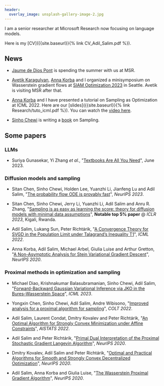 ```yaml
---
header:
  overlay_image: unsplash-gallery-image-2.jpg
---
```


I am a senior researcher at Microsoft Research now focusing on language models. 

Here is my [CV]({{site.baseurl}}{% link CV_Adil_Salim.pdf %}).

<!---

in the [Machine Learning Foundations group](https://www.microsoft.com/en-us/research/group/mlog/) at Microsoft Research (Redmond, USA). I currently study diffusion models and large language models.

Previously, I was a Google Research Fellow at the [Simons Institute](https://simons.berkeley.edu/programs/gmos2021), UC Berkeley, USA.

I did my Ph.D at Telecom Paris and Paris--Saclay University, France, under the supervision of [Pascal Bianchi](https://bianchi.wp.imt.fr/) and [Walid Hachem](http://www-syscom.univ-mlv.fr/~whachem/), where I studied optimization. Then, I did a postdoc at KAUST, Saudi Arabia, hosted by [Peter Richtárik](https://richtarik.org/), where I studied sampling (as optimization).  

I received the Masters degrees in 2015 from ENSAE Paris, where I studied statistics, and from Paris--Saclay University, where I studied probability theory. 

--->

## News

- [Jaume de Dios Pont](https://jaume.dedios.cat/) is spending the summer with us at MSR.

- [Avetik Karagulyan](https://avetx.github.io/), [Anna Korba](https://akorba.github.io/) and I organized a minisymposium on Wasserstein gradient flows at [SIAM Optimization 2023](https://meetings.siam.org/sess/dsp_programsess.cfm?SESSIONCODE=76619) in Seattle. Avetik is visiting MSR after that. 

- [Anna Korba](https://akorba.github.io/) and I have presented a tutorial on Sampling as Optimization at ICML 2022. Here are our [slides]({{site.baseurl}}{% link Research/tuto_icml.pdf %}). You can watch the [video here](https://icml.cc/virtual/2022/tutorial/18437).

- [Sinho Chewi](https://chewisinho.github.io/) is writing a [book](https://chewisinho.github.io/main.pdf) on Sampling.

## Some papers

### LLMs

- Suriya Gunasekar, Yi Zhang *et al.*, "[Textbooks Are All You Need](https://arxiv.org/pdf/2306.11644.pdf)", June 2023.

### Diffusion models and sampling

- Sitan Chen, Sinho Chewi, Holden Lee, Yuanzhi Li, Jianfeng Lu and Adil Salim, "[The probability flow ODE is provably fast](https://arxiv.org/pdf/2305.11798.pdf)", _NeurIPS 2023_.


- Sitan Chen, Sinho Chewi, Jerry Li, Yuanzhi Li, Adil Salim and Anru R. Zhang, "[Sampling is as easy as learning the score: theory for
diffusion models with minimal data assumptions](https://arxiv.org/pdf/2209.11215.pdf)", **Notable top 5% paper** @ _ICLR 2023_, Kigali, Rwanda.

- Adil Salim, Lukang Sun, Peter Richtárik, "[A Convergence Theory for SVGD in the Population Limit under Talagrand’s Inequality T1](https://arxiv.org/pdf/2106.03076.pdf)", _ICML 2022_.


- Anna Korba, Adil Salim, Michael Arbel, Giulia Luise and Arthur Gretton, "[A Non-Asymptotic Analysis for Stein Variational Gradient Descent](https://arxiv.org/abs/2006.09797)", _NeurIPS 2020_. 

### Proximal methods in optimization and sampling

- Michael Diao, Krishnakumar Balasubramanian, Sinho Chewi, Adil Salim, "[Forward-Backward Gaussian Variational Inference
via JKO in the Bures–Wasserstein Space](https://arxiv.org/abs/2304.05398.pdf)", _ICML 2023_.


- Yongxin Chen, Sinho Chewi, Adil Salim, Andre Wibisono, "[Improved analysis for a proximal algorithm for sampling](https://arxiv.org/abs/2202.06386.pdf)", _COLT 2022_.


- Adil Salim, Laurent Condat, Dmitry Kovalev and Peter Richtárik, "[An Optimal Algorithm for Strongly Convex Minimization under Affine Constraints](https://arxiv.org/abs/2102.11079)", _AISTATS 2022_.


- Adil Salim and Peter Richtárik, "[Primal Dual Interpretation of the Proximal Stochastic Gradient Langevin Algorithm](https://arxiv.org/abs/2006.09270)", _NeurIPS 2020_.



- Dmitry Kovalev, Adil Salim and Peter Richtárik, "[Optimal and Practical Algorithms for Smooth and Strongly Convex Decentralized Optimization](https://arxiv.org/abs/2006.11773)", _NeurIPS 2020_.


- Adil Salim, Anna Korba and Giulia Luise, "[The Wasserstein Proximal Gradient Algorithm](https://arxiv.org/abs/2002.03035)", _NeurIPS 2020_. 





<!---

### [Sampling and optimal transport](http://www2.stat.duke.edu/~sayan/ambrosio.pdf)

- Sitan Chen, Sinho Chewi, Jerry Li, Yuanzhi Li, Adil Salim and Anru R. Zhang, "[Sampling is as easy as learning the score: theory for
diffusion models with minimal data assumptions]({{site.baseurl}}{% link Research/score22.pdf %})", **Notable top 5% paper** @ _ICLR 2023_.

- Yongxin Chen, Sinho Chewi, Adil Salim, Andre Wibisono, "[Improved analysis for a proximal algorithm for sampling](https://arxiv.org/abs/2202.06386.pdf)", _COLT 2022_.

- Adil Salim, Lukang Sun, Peter Richtárik, "[A Convergence Theory for SVGD in the Population Limit under Talagrand’s Inequality T1](https://arxiv.org/pdf/2106.03076.pdf)", _ICML 2022_.


- Anna Korba, Adil Salim, Michael Arbel, Giulia Luise and Arthur Gretton, "[A Non-Asymptotic Analysis for Stein Variational Gradient Descent](https://arxiv.org/abs/2006.09797)", _NeurIPS 2020_. 

- Adil Salim and Peter Richtárik, "[Primal Dual Interpretation of the Proximal Stochastic Gradient Langevin Algorithm](https://arxiv.org/abs/2006.09270)", _NeurIPS 2020_. 

- Adil Salim, Anna Korba and Giulia Luise, "[The Wasserstein Proximal Gradient Algorithm](https://arxiv.org/abs/2002.03035)", _NeurIPS 2020_. 

- Adil Salim, Dmitry Kovalev and Peter Richtárik, "[Stochastic Proximal Langevin Algorithm: Potential Splitting and Nonasymptotic Rates]({{site.baseurl}}{% link Research/langevin19.pdf %})", **Spotlight** @ _NeurIPS 2019_, Vancouver, Canada.

- Michael Arbel, Anna Korba, Adil Salim and Arthur Gretton, "[Maximum Mean Discrepancy Gradient Flow](https://arxiv.org/abs/1906.04370)", _NeurIPS 2019_, Vancouver, Canada.


### [Optimization and monotone operators](https://www.sciencedirect.com/bookseries/north-holland-mathematics-studies/vol/5)



- Michael Diao, Krishnakumar Balasubramanian, Sinho Chewi, Adil Salim, "[Forward-Backward Gaussian Variational Inference
via JKO in the Bures–Wasserstein Space](https://arxiv.org/abs/2304.05398.pdf)", _ICML 2023_.

- Sinho Chewi, Sébastien Bubeck and Adil Salim, "[On the complexity of finding stationary points of smooth functions in one dimension](https://arxiv.org/pdf/2209.07513.pdf)", **Best student paper award** @ _ALT 2023_. 

- Adil Salim, Laurent Condat, Dmitry Kovalev and Peter Richtárik, "[An Optimal Algorithm for Strongly Convex Minimization under Affine Constraints](https://arxiv.org/abs/2102.11079)", _AISTATS 2022_.


- Dmitry Kovalev, Adil Salim and Peter Richtárik, "[Optimal and Practical Algorithms for Smooth and Strongly Convex Decentralized Optimization](https://arxiv.org/abs/2006.11773)", _NeurIPS 2020_.


- Adil Salim, [A Strong Law of Large Numbers for Random Monotone Operators](https://arxiv.org/abs/1910.04405), October 2019. 

- Pascal Bianchi, Walid Hachem and Adil Salim, [A Fully Stochastic Primal-Dual Algorithm]({{site.baseurl}}{% link Research/pridu19.pdf %}), _Optimization Letters_, June 2020. 

- Pascal Bianchi, Walid Hachem, and Adil Salim, [Constant Step Stochastic Approximations Involving Differential Inclusions: Stability, Long-Run Convergence and Applications]({{site.baseurl}}{% link Research/revised_arxiv_dicst.pdf %}), _Stochastics_, May 2018. 

- Adil Salim, Pascal Bianchi, and Walid Hachem, [Snake: a Stochastic Proximal Gradient Algorithm for Regularized Problems over Large Graphs]({{site.baseurl}}{% link Research/snake18.pdf %}), _Transaction on Automatic Control_, March 2018.

- Pascal Bianchi, Walid Hachem, and Adil Salim, [A constant step Forward-Backward algorithm involving random maximal monotone operators]({{site.baseurl}}{% link Research/joca1813_revised.pdf %}), _Journal of Convex Analysis_, March 2018.

--->
